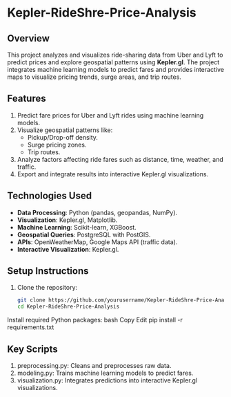 # Kepler-RideShre-Price-Analysis

## Overview
This project analyzes and visualizes ride-sharing data from Uber and Lyft to predict prices and explore geospatial patterns using **Kepler.gl**. The project integrates machine learning models to predict fares and provides interactive maps to visualize pricing trends, surge areas, and trip routes.

## Features
1. Predict fare prices for Uber and Lyft rides using machine learning models.
2. Visualize geospatial patterns like:
   - Pickup/Drop-off density.
   - Surge pricing zones.
   - Trip routes.
3. Analyze factors affecting ride fares such as distance, time, weather, and traffic.
4. Export and integrate results into interactive Kepler.gl visualizations.

## Technologies Used
- **Data Processing**: Python (pandas, geopandas, NumPy).
- **Visualization**: Kepler.gl, Matplotlib.
- **Machine Learning**: Scikit-learn, XGBoost.
- **Geospatial Queries**: PostgreSQL with PostGIS.
- **APIs**: OpenWeatherMap, Google Maps API (traffic data).
- **Interactive Visualization**: Kepler.gl.

## Setup Instructions
1. Clone the repository:
   ```bash
   git clone https://github.com/yourusername/Kepler-RideShre-Price-Analysis.git
   cd Kepler-RideShre-Price-Analysis
Install required Python packages:
bash
Copy
Edit
pip install -r requirements.txt

## Key Scripts

1. preprocessing.py: Cleans and preprocesses raw data.
2. modeling.py: Trains machine learning models to predict fares.
3. visualization.py: Integrates predictions into interactive Kepler.gl visualizations.


